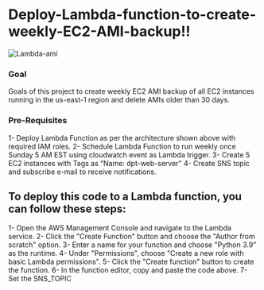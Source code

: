 # Deploy-Lambda-function-to-create-weekly-EC2-AMI-backup!!
![Lambda-ami](https://user-images.githubusercontent.com/99130650/222965587-d14863b5-e79c-4083-bd56-ff5c3356f7c6.jpeg)



### Goal
Goals of this project to create weekly EC2 AMI backup of all EC2 instances running in the us-east-1 region and delete AMIs older than 30 days.

### Pre-Requisites
1- Deploy Lambda Function as per the architecture shown above with required IAM roles.
2- Schedule Lambda Function to run weekly once Sunday 5 AM EST using cloudwatch event as Lambda trigger.
3- Create 5 EC2 instances with Tags  as “Name: dpt-web-server”
4- Create SNS topic and subscribe e-mail to receive notifications.

## To deploy this code to a Lambda function, you can follow these steps:

1- Open the AWS Management Console and navigate to the Lambda service.
2- Click the "Create Function" button and choose the "Author from scratch" option.
3- Enter a name for your function and choose "Python 3.9" as the runtime.
4- Under "Permissions", choose "Create a new role with basic Lambda permissions".
5- Click the "Create function" button to create the function.
6- In the function editor, copy and paste the code above.
7- Set the SNS_TOPIC
